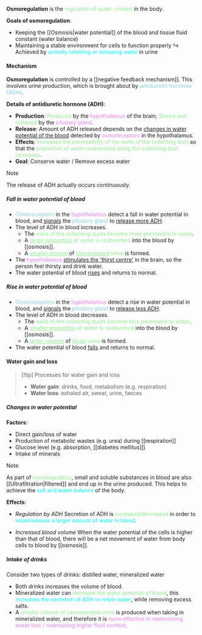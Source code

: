 **Osmoregulation** is the <span style="color: lightgreen">regulation of water content</span> in the body.

**Goals of osmoregulation**:
- Keeping the [[Osmosis|water potential]] of the blood and tissue fluid constant (water balance)
- Maintaining a stable environment for cells to function properly
↪️ Achieved by <span style="color: aqua">actively retaining or releasing water</span> in urine

#### Mechanism
**Osmoregulation** is controlled by a [[negative feedback mechanism]]. This involves urine production, which is brought about by <span style="color: skyblue">antidiuretic hormone (ADH)</span>.

**Details of antidiuretic hormone (ADH)**:
- **Production**: <span style="color: lightgreen">Produced</span> by the <span style="color: violet">hypothalamus</span> of the brain; <span style="color: lightgreen">Stored and released</span> by the <span style="color: violet">pituitary gland</span>.
- **Release**: Amount of ADH released depends on the <u>changes in water potential of the blood</u> detected by <span style="color: violet">osmoreceptors</span> in the hypothalamus.
- **Effects**: <span style="color: lightgreen">Increases the permeability of the walls of the collecting duct</span> so that the <span style="color: lightgreen">proportion of water reabsorbed along the collecting duct increases</span>.
- **Goal**: Conserve water / Remove excess water

> [!note]
> The release of ADH actually occurs continuously.

##### Fall in water potential of blood
- <span style="color: skyblue">Osmoreceptors</span> in the <span style="color: violet">hypothalamus</span> detect a fall in water potential in blood, and <u>signals</u> the <span style="color: skyblue">pituitary gland</span> to <u>release more ADH</u>.
- The level of ADH in blood increases.
	- The <span style="color: lightgreen">walls of the collecting ducts become more permeable to water</span>.
	- A <span style="color: lightgreen"><u>larger proportion</u> of water is reabsorbed</span> into the blood by [[osmosis]].
	- A <span style="color: lightgreen"><u>smaller volume</u></span> of <span style="color: lightgreen"><u>concentrated</u> urine</span> is formed.
- The <span style="color: violet">hypothalamus</span> <u>stimulates the 'thirst centre'</u> in the brain, so the person feel thirsty and drink water.
- The water potential of blood <u>rises</u> and returns to normal.

##### Rise in water potential of blood
- <span style="color: skyblue">Osmoreceptors</span> in the <span style="color: violet">hypothalamus</span> detect a rise in water potential in blood, and <u>signals</u> the <span style="color: skyblue">pituitary gland</span> to <u>release less ADH</u>.
- The level of ADH in blood decreases.
	- The <span style="color: lightgreen">walls of the collecting ducts become less permeable to water</span>.
	- A <span style="color: lightgreen"><u>smaller proportion</u> of water is reabsorbed</span> into the blood by [[osmosis]].
	- A <span style="color: lightgreen"><u>larger volume</u></span> of <span style="color: lightgreen"><u>dilute</u> urine</span> is formed.
- The water potential of blood <u>falls</u> and returns to normal.

#### Water gain and loss

> [!tip] Processes for water gain and loss
> - **Water gain**: drinks, food, metabolism (e.g. respiration)
> - **Water loss**: exhaled air, sweat, urine, faeces
##### Changes in water potential
**Factors**:
- Direct gain/loss of water
- Production of metabolic wastes (e.g. urea) during [[respiration]]
- Glucose level (e.g. absorption, [[diabetes mellitus]])
- Intake of minerals

> [!note]
> As part of <span style="color: lightgreen">osmoregulation</span>, small and soluble substances in blood are also [[Ultrafiltration|filtered]] and end up in the urine produced. This helps to achieve the <span style="color: aqua">salt and water balance</span> of the body.

**Effects**:
- *Regulation by ADH*
  Secretion of ADH is <span style="color: lightgreen">increased/decreased</span> in order to <span style="color: aqua">retain/release a larger amount of water in blood</span>.

- *Increased blood volume*
  When the water potential of the cells is higher than that of blood, there will be a net movement of water from body cells to blood by [[osmosis]].

##### Intake of drinks
Consider two types of drinks: distilled water, mineralized water
- Both drinks increases the volume of blood.
- Mineralized water can <span style="color: lightgreen">decrease the water potential of blood</span>, this <span style="color: aqua">increases the secretion of ADH to retain water</span>, while removing excess salts.
- A <span style="color: lightgreen">smaller volume of concentrated urine</span> is produced when taking in mineralized water, and therefore it is <span style="color: violet">more effective in replenishing water loss / maintaining higher fluid content</span>.
